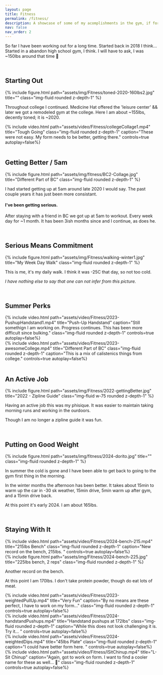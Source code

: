 ```yaml
---
layout: page
title: Fitness
permalink: /fitness/
description: A showcase of some of my acomplishments in the gym, if for nothing more than personal tracking && goals. 
nav: false
nav_order: 2
---
```


So far I have been working out for a long time. Started back in 2018 I think... 
Started in a abandon high school gym, I think. I will have to ask, I was ~150lbs around that time 🤔

<br />

## Starting Out


<div class="container center">  
    <div class="row">
      <div class="col-md-6">
        {% include figure.html path="assets/img/Fitness/toned-2020-160lbs2.jpg" title="" class="img-fluid rounded z-depth-1" %}
      </div>    
      <div class="col-md-6">
        <p>
          Throughout college I continued. Medicine Hat offered the 'leisure center' && later we got a remodeled gym at the college.
          Here I am about ~155lbs, decently toned; it is ~2020. 
        </p>
        {% include video.html 
          path="assets/video/Fitness/collegeCollage1.mp4" 
          title="Tough Going" 
          class="img-fluid rounded z-depth-1" 
          caption="These were not easy. My form needs to be better, getting there."
          controls=true autoplay=false%}
      </div>   
    </div>
</div>

<br />

## Getting Better / 5am


<div class="container">  
  <div class="row">
    <div class="col-md-6">
      {% include figure.html path="assets/img/fitness/BC2-Collage.jpg" title="Different Part of BC" class="img-fluid rounded z-depth-1" %}
    </div>    
    <div class="col-md-6">
      <p>
        I had started getting up at 5am around late 2020 I would say. The past couple years it has just been more consistant. 
      </p>
      <h4> I've been getting serious. </h4>
      <p>          
        After staying with a friend in BC we got up at 5am to workout. Every week day for ~1 month. 
        It has been 3ish months since and I continue, as does he. 
      </p>
    </div>   
  </div> 
</div>

<br />

## Serious Means Commitment


<div class="card">  
  <div class="card-item">
    {% include figure.html 
    path="assets/img/Fitness/walking-winter1.jpg" 
    title="My Week Day Walk" 
    class="img-fluid rounded z-depth-1" %}
      <p>
        This is me, it's my daily walk. I think it was -25C that day, so not too cold.
      </p>
      <p>
        <i>I have nothing else to say that one can not infer from this picture.</i>
      </p>
  </div>
</div>

<br />

## Summer Perks


<div class="container">  
  <div class="row">
    <div class="col-md-6">
      {% include video.html 
        path="assets/video/Fitness/2023-PushupHandstand1.mp4" 
        title="Push-Up Handstand"
        caption="Still somethign I am working on. Progress continues. This has been more difficult since bulking."          
        class="img-fluid rounded z-depth-1" 
        controls=true autoplay=false%}
    </div>  
    <div class="col-md-6">
      {% include video.html 
        path="assets/video/Fitness/2023-awesomeCollege.mp4" 
        title="Different Part of BC" 
        class="img-fluid rounded z-depth-1"
        caption="This is a mix of calistenics things from college."
        controls=true autoplay=false%}
    </div>  
  </div>    
</div>

<br />

## An Active Job


<div class="container">  
    <div class="row">
      <div class="col-md-6">
        {% include figure.html path="assets/img/Fitness/2022-gettingBetter.jpg" title="2022 - Zipline Guide" class="img-fluid w-75 rounded z-depth-1" %}        
      </div>
      <div class="col-md-6">
        <p>
          Having an active job this was my phisique. It was easier to maintain taking morning runs and working in the ourdoors. 
        </p>
        <p>
          Though I am no longer a zipline guide it was fun. 
        </p>
      </div>
    </div>
</div>

<br />

## Putting on Good Weight

<div class="container"> 
  <div class="row">
    <div class="col-md-6">
      {% include figure.html path="assets/img/fitness/2024-dorito.jpg" title="" class="img-fluid rounded z-depth-1" %}
    </div>    
    <div class="col-md-6">
      <p>
        In summer the cold is gone and I have been able to get back to going to the gym first thing in the morning.        
      </p>
      <p>
        In the winter months the afternoon has been better. It takes about 15min to warm up the car in -30 sk weather, 15min drive, 5min warm up after gym, and a 15min drive back. 
      </p>
      <p>
        At this point it's early 2024. I am about 165lbs.
      </p>
    </div> 
  </div>
</div>

<br />

## Staying With It


<div class="container">  
  <div class="row">
    <div class="col-md-6">
      {% include video.html 
          path="assets/video/Fitness/2024-bench-215.mp4" 
          title="215lbs Bench"
          class="img-fluid rounded z-depth-1" 
          caption="New record on the bench, 215lbs. "
          controls=true autoplay=false%}      
    </div>   
    <div class="col-md-6">
      {% include figure.html path="assets/img/Fitness/2024-bench-225.jpg" title="225lbs bench, 2 reps" class="img-fluid rounded z-depth-1" %}
      <p>
        Another record on the bench. 
      </p>
      <p>
        At this point I am 170lbs. I don't take protein powder, though do eat lots of meat. 
      </p>
    </div>
  </div>
  <div class="row">
    <div class="col-md-4">
      {% include video.html 
          path="assets/video/Fitness/2023-weightedPullUp.mp4" 
          title="Very Fun"
          caption="By no means are these perfect, I have to work on my form..."
          class="img-fluid rounded z-depth-1" 
          controls=true autoplay=false%}
    </div>   
    <div class="col-md-4">
      {% include video.html 
          path="assets/video/Fitness/2024-handstandPushups.mp4" 
          title="Handstand pushups at 172lbs" 
          class="img-fluid rounded z-depth-1" 
          caption="While this does not look challenging it is. Try it... "
          controls=true autoplay=false%}
    </div>  
    <div class="col-md-4">
      {% include video.html 
        path="assets/video/Fitness/2024-weightedDips.mp4" 
        title="45lbs Plate" 
        class="img-fluid rounded z-depth-1" 
        caption="I could have better form here. "
        controls=true autoplay=false%}
    </div> 
  </div>
  <div class="row">
    <div class="col-md-4">
      {% include video.html 
          path="assets/video/Fitness/lSitChinup.mp4" 
          title="L-Sit Chinup"
          caption="Again, got to work on form. I want to find a cooler name for these as well... 🤔"
          class="img-fluid rounded z-depth-1" 
          controls=true autoplay=false%}
    </div> 
  </div>
</div>

<br />